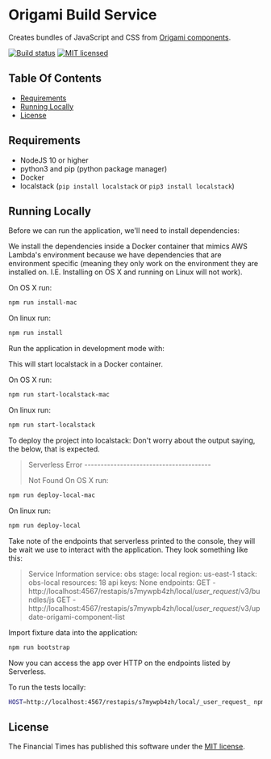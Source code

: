 
Origami Build Service
=====================

Creates bundles of JavaScript and CSS from [Origami components](https://registry.origami.ft.com/components).

[![Build status](https://img.shields.io/circleci/project/Financial-Times/origami-build-service-v3.svg)][ci]
[![MIT licensed](https://img.shields.io/badge/license-MIT-blue.svg)][license]


Table Of Contents
-----------------

  * [Requirements](#requirements)
  * [Running Locally](#running-locally)
  * [License](#license)


Requirements
------------

- NodeJS 10 or higher
- python3 and pip (python package manager)
- Docker
- localstack (`pip install localstack` or `pip3 install localstack`)

Running Locally
---------------

Before we can run the application, we'll need to install dependencies:

We install the dependencies inside a Docker container that mimics AWS Lambda's environment because we have dependencies that are environment specific (meaning they only work on the environment they are installed on. I.E. Installing on OS X and running on Linux will not work).

On OS X run:
```sh
npm run install-mac
```

On linux run:
```sh
npm run install
```

Run the application in development mode with:

This will start localstack in a Docker container.

On OS X run:
```sh
npm run start-localstack-mac
```

On linux run:
```sh
npm run start-localstack
```

To deploy the project into localstack:
Don't worry about the output saying, the below, that is expected.
>Serverless Error ---------------------------------------
> 
>Not Found
On OS X run:
```sh
npm run deploy-local-mac
```

On linux run:
```sh
npm run deploy-local
```

Take note of the endpoints that serverless printed to the console, they will be wait we use to interact with the application. They look something like this:
>Service Information
>service: obs
>stage: local
>region: us-east-1
>stack: obs-local
>resources: 18
>api keys:
>  None
>endpoints:
>  GET - http://localhost:4567/restapis/s7mywpb4zh/local/_user_request_/v3/bundles/js
>  GET - http://localhost:4567/restapis/s7mywpb4zh/local/_user_request_/v3/update-origami-component-list

Import fixture data into the application:

```sh
npm run bootstrap
```

Now you can access the app over HTTP on the endpoints listed by Serverless.

To run the tests locally:
```sh
HOST=http://localhost:4567/restapis/s7mywpb4zh/local/_user_request_ npm run test
```


License
-------

The Financial Times has published this software under the [MIT license][license].


[ci]: https://circleci.com/gh/Financial-Times/origami-build-service-v3

[license]: http://opensource.org/licenses/MIT